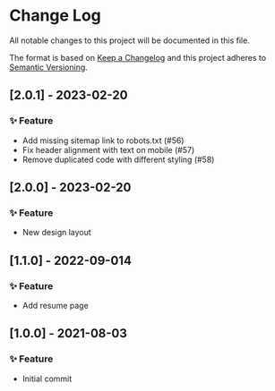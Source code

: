 
# Change Log
All notable changes to this project will be documented in this file.
 
The format is based on [Keep a Changelog](http://keepachangelog.com/)
and this project adheres to [Semantic Versioning](http://semver.org/).
 
<!---
## [Unreleased] - yyyy-mm-dd

### ✨ Feature – for new features
### 🛠 Improvements – for general improvements
### 🚨 Changed – for changes in existing functionality
### ⚠️ Deprecated – for soon-to-be removed features
### 📚 Documentation – for documentation update
### 🗑 Removed – for removed features
### 🐛 Bug Fixes – for any bug fixes
### 🔒 Security – in case of vulnerabilities
### 🏗 Chore – for tidying code

See for sample https://raw.githubusercontent.com/favoloso/conventional-changelog-emoji/master/CHANGELOG.md
-->

## [2.0.1] - 2023-02-20
### ✨ Feature
- Add missing sitemap link to robots.txt (#56)
- Fix header alignment with text on mobile (#57)
- Remove duplicated code with different styling (#58)

## [2.0.0] - 2023-02-20
### ✨ Feature
- New design layout

## [1.1.0] - 2022-09-014
### ✨ Feature
- Add resume page

## [1.0.0] - 2021-08-03
### ✨ Feature
- Initial commit
